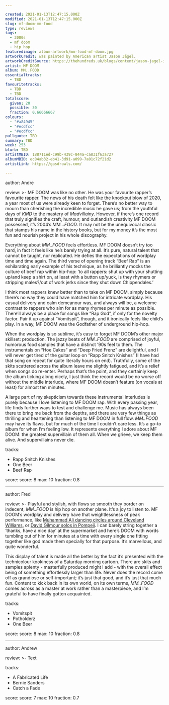 ```yaml
---

created: 2021-01-13T12:47:15.000Z
modified: 2021-01-13T12:47:15.000Z
slug: mf-doom-mm-food
type: reviews
tags:
  - 2000s
  - mf doom
  - hip hop
featuredimage: album-artwork/mm-food-mf-doom.jpg
artworkCredit: was painted by American artist Jason Jägel.
artworkCreditSource: https://thehundreds.uk/blogs/content/jason-jagel-interview/
artist: MF DOOM
album: MM..FOOD
essentialtracks:
  - TBD 
favouritetracks:
  - TBD
  - TBD
totalscore:
  given: 20
  possible: 30
  fraction: 0.66666667
colours:
  - "#a84945"
  - "#ecdfcc"
  - "#ecdfcc"
pullquote: TBD
summary: TBD
week: 253
blurb: TBD
artistMBID: 188711ed-c99b-439c-844a-ca831f63a727
albumMBID: ec84ab32-eb41-3d91-a099-7a01c72f21d2
artistLink: https://gasdrawls.com/

---
```


author: Andre

review: >-
  MF DOOM was like no other. He was your favourite rapper’s favourite rapper. The news of his death felt like the knockout blow of 2020, a year most of us were already keen to forget. There’s no better way to mourn than cherishing the incredible music he gave us; from the youthful days of *KMD* to the mastery of *Madvillainy*. However, if there’s one record that truly signifies the craft, humour, and outlandish creativity MF DOOM possessed, it’s 2004’s *MM...FOOD*. It may not be the unequivocal classic that stamps his name in the history books, but for my money it’s the most fun and nourish project in his whole discography.

  Everything about *MM..FOOD* feels effortless. MF DOOM doesn’t try too hard, in fact it feels like he’s barely trying at all. It’s pure, natural talent that cannot be taught, nor replicated. He defies the expectations of wordplay time and time again. The third verse of opening track “Beef Rap” is an exhilarating early example of his technique, as he brilliantly mocks the culture of beef rap within hip-hop: ‘to all rappers: shut up with your shutting up/and keep a shirt on, at least with a button up/yuck, is they rhymers or stripping males?/out of work jerks since they shut down Chippendales.’

  I think most rappers knew better than to take on MF DOOM, simply because there’s no way they could have matched him for intricate wordplay. His casual delivery and calm demeanour was, and always will be, a welcome contrast to rappers who aim for as many rhymes per minute as possible. There’ll always be a place for songs like “Rap God”, if only for the novelty factor. Pair it up against “Vomitspit”, though, and it ironically feels like child’s play. In a way, MF DOOM was the Godfather of underground hip-hop.

  When the wordplay is so sublime, it’s easy to forget MF DOOM’s other major skillset: production. The jazzy beats of *MM..FOOD* are comprised of joyful, humorous food samples that have a distinct ’90s feel to them. The instrumentals on “Hoe Cakes” and “Deep Fried Frenz” are delightful, and I will never get tired of the guitar loop on “Rapp Snitch Knishes” (I have had that song on repeat for quite literally hours on end). Truthfully, some of the skits scattered across the album leave me slightly fatigued, and it’s a relief when songs do re-enter. Perhaps that’s the point, and they certainly keep the album ticking along nicely, I just think the record would be no worse off without the middle interlude, where MF DOOM doesn’t feature (on vocals at least) for almost ten minutes.

  A large part of my skepticism towards these instrumental interludes is purely because I love listening to MF DOOM rap. With every passing year, life finds further ways to test and challenge me. Music has always been there to bring me back from the depths, and there are very few things as thrilling and heartening than listening to MF DOOM in full flow. *MM..FOOD* may have its flaws, but for much of the time I couldn’t care less. It’s a go-to album for when I’m feeling low. It represents everything I adore about MF DOOM: the greatest supervillain of them all. When we grieve, we keep them alive. And supervillains never die.

tracks:
  - Rapp Snitch Knishes
  - One Beer
  - Beef Rap

score:
  score: 8
  max: 10
  fraction: 0.8

---

author: Fred

review: >-
  Playful and stylish, with flows so smooth they border on indecent, *MM..FOOD* is hip hop on another plane. It’s a joy to listen to. MF DOOM’s wordplay and delivery have that weightlessness of peak performance, like [Muhammad Ali dancing circles around Cleveland Williams](https://www.youtube.com/watch?v=oJUzl0aFHZw), or [David Gilmour solos in Pompeii](https://www.youtube.com/watch?v=y-E7_VHLvkE). I can barely string together a ‘thanks, have a nice day’ at the supermarket and here’s DOOM with words tumbling out of him for minutes at a time with every single one fitting together like god made them specially for that purpose. It’s marvellous, and quite wonderful.

  This display of talent is made all the better by the fact it’s presented with the technicolour kookiness of a Saturday morning cartoon. There are skits and samples aplenty - masterfully produced might I add - with the overall effect being of something effortlessly larger than life. Never does the record come off as grandiose or self-important; it’s just that good, and it’s just that much fun. Content to kick back in its own world, on its own terms, *MM..FOOD* comes across as a master at work rather than a masterpiece, and I’m grateful to have finally gotten acquainted.

tracks:
  - Vomitspit
  - Potholderz
  - One Beer

score:
  score: 8
  max: 10
  fraction: 0.8

---

author: Andrew

review: >-
  Text

tracks:
  - A Fabricated Life
  - Bernie Sanders
  - Catch a Fade

score:
  score: 7
  max: 10
  fraction: 0.7
